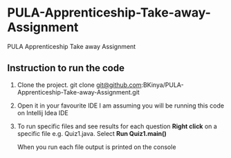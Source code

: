 # PULA-Apprenticeship-Take-away-Assignment
PULA Apprenticeship Take away Assignment

## Instruction to run the code

1. Clone the project.
    git clone git@github.com:BKinya/PULA-Apprenticeship-Take-away-Assignment.git
    
2. Open it in your favourite IDE
    I am assuming you will be running this code on Intellij Idea IDE

3. To run specific files and see results for each question **Right click** on a specific file
    e.g. Quiz1.java. Select **Run Quiz1.main()**
   
   
   When you run each file output is printed on the console
    
